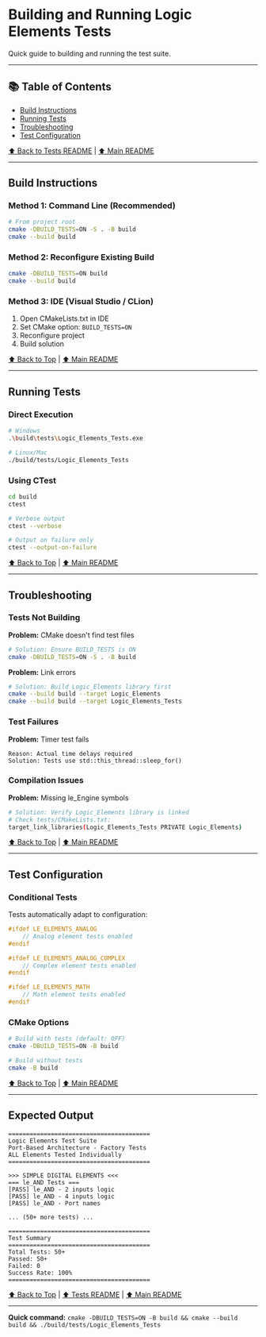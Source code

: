 # Building and Running Logic Elements Tests

Quick guide to building and running the test suite.

---

## 📚 Table of Contents

- [Build Instructions](#build-instructions)
- [Running Tests](#running-tests)
- [Troubleshooting](#troubleshooting)
- [Test Configuration](#test-configuration)

[⬆️ Back to Tests README](README.md) | [⬆️ Main README](../README.md)

---

## Build Instructions

### Method 1: Command Line (Recommended)

```bash
# From project root
cmake -DBUILD_TESTS=ON -S . -B build
cmake --build build
```

### Method 2: Reconfigure Existing Build

```bash
cmake -DBUILD_TESTS=ON build
cmake --build build
```

### Method 3: IDE (Visual Studio / CLion)

1. Open CMakeLists.txt in IDE
2. Set CMake option: `BUILD_TESTS=ON`
3. Reconfigure project
4. Build solution

[⬆️ Back to Top](#building-and-running-logic-elements-tests) | [⬆️ Main README](../README.md)

---

## Running Tests

### Direct Execution

```bash
# Windows
.\build\tests\Logic_Elements_Tests.exe

# Linux/Mac
./build/tests/Logic_Elements_Tests
```

### Using CTest

```bash
cd build
ctest

# Verbose output
ctest --verbose

# Output on failure only
ctest --output-on-failure
```

[⬆️ Back to Top](#building-and-running-logic-elements-tests) | [⬆️ Main README](../README.md)

---

## Troubleshooting

### Tests Not Building

**Problem:** CMake doesn't find test files
```bash
# Solution: Ensure BUILD_TESTS is ON
cmake -DBUILD_TESTS=ON -S . -B build
```

**Problem:** Link errors
```bash
# Solution: Build Logic_Elements library first
cmake --build build --target Logic_Elements
cmake --build build --target Logic_Elements_Tests
```

### Test Failures

**Problem:** Timer test fails
```
Reason: Actual time delays required
Solution: Tests use std::this_thread::sleep_for()
```

### Compilation Issues

**Problem:** Missing le_Engine symbols
```bash
# Solution: Verify Logic_Elements library is linked
# Check tests/CMakeLists.txt:
target_link_libraries(Logic_Elements_Tests PRIVATE Logic_Elements)
```

[⬆️ Back to Top](#building-and-running-logic-elements-tests) | [⬆️ Main README](../README.md)

---

## Test Configuration

### Conditional Tests

Tests automatically adapt to configuration:

```cpp
#ifdef LE_ELEMENTS_ANALOG
    // Analog element tests enabled
#endif

#ifdef LE_ELEMENTS_ANALOG_COMPLEX
    // Complex element tests enabled
#endif

#ifdef LE_ELEMENTS_MATH
    // Math element tests enabled
#endif
```

### CMake Options

```bash
# Build with tests (default: OFF)
cmake -DBUILD_TESTS=ON -B build

# Build without tests
cmake -B build
```

[⬆️ Back to Top](#building-and-running-logic-elements-tests) | [⬆️ Main README](../README.md)

---

## Expected Output

```
========================================
Logic Elements Test Suite
Port-Based Architecture - Factory Tests
ALL Elements Tested Individually
========================================

>>> SIMPLE DIGITAL ELEMENTS <<<
=== le_AND Tests ===
[PASS] le_AND - 2 inputs logic
[PASS] le_AND - 4 inputs logic
[PASS] le_AND - Port names

... (50+ more tests) ...

========================================
Test Summary
========================================
Total Tests: 50+
Passed: 50+
Failed: 0
Success Rate: 100%
========================================
```

[⬆️ Back to Top](#building-and-running-logic-elements-tests) | [⬆️ Tests README](README.md) | [⬆️ Main README](../README.md)

---

**Quick command:** `cmake -DBUILD_TESTS=ON -B build && cmake --build build && ./build/tests/Logic_Elements_Tests`
